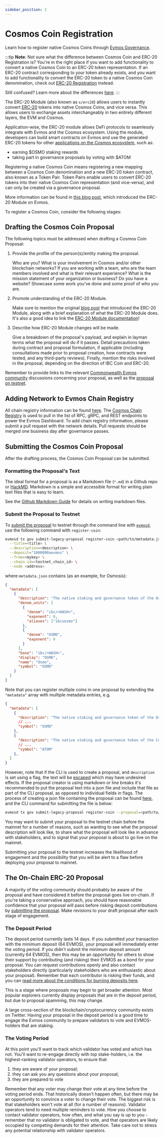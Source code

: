 ```yaml
---
sidebar_position: 2
---
```


# Cosmos Coin Registration

Learn how to register native Cosmos Coins through [Evmos Governance](./governance).

:::tip
**Note**: Not sure what the difference between Cosmos Coin and ERC-20 Registration is?
You're in the right place
if you want to add functionality
to convert a native Cosmos Coin to an ERC-20 token representation.
If an ERC-20 contract corresponding to your token already exists,
and you want to add functionality
to convert the ERC-20 token to a native Cosmos Coin denomination,
check out [ERC-20 Registration](./erc20-registration) instead.

Still confused? Learn more about the differences [here](https://docs.evmos.org/protocol/modules/erc20#concepts).
:::

The ERC-20 Module (also known as `x/erc20`) allows users
to instantly convert [ERC-20](https://ethereum.org/en/developers/docs/standards/tokens/erc-20)
tokens into native Cosmos Coins,
and vice versa.
This allows users to exchange assets interchangeably
in two entirely different layers,
the EVM and Cosmos.

Application-wise, the ERC-20 module allows DeFi protocols to seamlessly integrate with Evmos and the Cosmos ecosystem.
Using the module, developers can build smart contracts on Evmos
and use the generated ERC-20 tokens for other [applications on the Cosmos ecosystem](https://mapofzones.com), such as:

- earning $OSMO staking rewards
- taking part in governance proposals by voting with $ATOM

Registering a native Cosmos Coin means registering a new mapping between a Cosmos Coin denomination
and a new ERC-20 token contract, also known as a Token Pair.
Token Pairs enable users to convert ERC-20 tokens into their native Cosmos Coin representation (and vice-versa),
and can only be created via a governance proposal.

More information can be found in [this blog post](https://medium.com/evmos/introducing-evmos-erc20-module-f40a61e05273),
which introduced the ERC-20 Module on Evmos.

To register a Cosmos Coin, consider the following stages:

## Drafting the Cosmos Coin Proposal

The following topics must be addressed when drafting a Cosmos Coin Proposal:

1. Provide the profile of the person(s)/entity making the proposal.

	Who are you? What is your involvement in Cosmos and/or other blockchain networks?
	If you are working with a team,
	who are the team members involved and what is their relevant experience?
	What is the mission statement of your organization or business?
	Do you have a website?
	Showcase some work you've done and some proof of who you are.

2. Promote understanding of the ERC-20 Module.

    Make sure to mention the original [blog post](https://medium.com/evmos/introducing-evmos-erc20-module-f40a61e05273)
    that introduced the ERC-20 Module,
    along with a brief explanation of what the ERC-20 Module does.
    It's also a good idea to link the [ERC-20 Module documentation](https://docs.evmos.org/protocol/modules/erc20)!

3. Describe how ERC-20 Module changes will be made.

    Give a breakdown of the proposal's payload,
    and explain in layman terms what the proposal will do if it passes.
    Detail precautions taken during contract and proposal formulation,
    if applicable (including consultations made prior to proposal creation,
    how contracts were tested,
    and any third-party reviews).
    Finally, mention the risks involved in the proposal,
    depending on the direction of IBC Coin and ERC-20.

Remember to provide links to the relevant [Commonwealth Evmos community](https://commonwealth.im/evmos) discussions
concerning your proposal, as well as the [proposal on testnet](#submit-the-proposal-to-testnet).

## Adding Network to Evmos Chain Registry

All chain registry information can be found [here](https://github.com/evmos/chain-token-registry).
The [Cosmos Chain Registry](https://github.com/cosmos/chain-registry) is used
to pull in the list of RPC, gRPC, and REST endpoints
to power the Evmos Dashboard.
To add chain registry information,
please submit a pull request with the network details.
Pull requests should be merged one business day after governance passes.

## Submitting the Cosmos Coin Proposal

After the drafting process, the Cosmos Coin Proposal can be submitted.

### Formatting the Proposal's Text

The ideal format for a proposal is as a Markdown file (`*.md`) in a Github repo or [HackMD](https://hackmd.io/).
Markdown
is a simple and accessible format for writing plain text files that is easy to learn.
<!-- markdown-link-check-disable-next-line -->
See the [Github Markdown Guide](https://docs.github.com/en/get-started/writing-on-github/getting-started-with-writing-and-formatting-on-github/basic-writing-and-formatting-syntax)
for details on writing markdown files.

### Submit the Proposal to Testnet

To [submit the proposal](governance/submit-a-proposal) to testnet
through the command line with [`evmosd`](https://docs.evmos.org/protocol/evmos-cli#using-evmosd),
use the following command with `register-coin`:

```bash
evmosd tx gov submit-legacy-proposal register-coin <path/to/metadata.json> \
  --title=<title> \
  --description=<description> \
  --deposit="1000000aevmos" \
  --from=<mykey> \
  --chain-id=<testnet_chain_id> \
  --node <address>
```

where `metadata.json` contains (as an example, for Osmosis):

```json
{
  "metadata": [
    {
      "description": "The native staking and governance token of the Osmosis chain",
      "denom_units": [
        {
          "denom": "ibc/<HASH>",
          "exponent": 0,
          "aliases": ["ibcuosmo"]
        },
        {
          "denom": "OSMO",
          "exponent": 6
        }
      ],
      "base": "ibc/<HASH>",
      "display": "OSMO",
      "name": "Osmo",
      "symbol": "OSMO"
    }
  ]
}
```

Note that you can register multiple coins in one proposal
by extending the `"metadata"` array with multiple metadata entries, e.g.

```json
{
  "metadata": [
    {
      "description": "The native staking and governance token of the Osmosis chain",
      // ...
      "symbol": "OSMO"
    },
    {
      "description": "The native staking and governance token of the Cosmos chain",
      // ...
      "symbol": "ATOM"
    },
  ]
}
```

However, note that if the CLI is used to create a proposal,
and `description` is set using a flag,
the text will be [escaped](https://en.wikipedia.org/wiki/Escape_sequences_in_C)
which may have undesired effects.
If the proposal creator is using markdown or line breaks
it's recommended to put the proposal text into a json file
and include that file as part of the CLI proposal,
as opposed to individual fields in flags.
The process of creating a json file containing the proposal can be found
[here](governance/submit-a-proposal#formatting-the-json-file-for-the-governance-proposal),
and the CLI command for submitting the file is below:

```bash
evmosd tx gov submit-legacy-proposal register-coin --proposal=<path/to/proposal.json>
```

You may want to submit your proposal to the testnet chain before the mainnet
for a number of reasons, such as
wanting to see what the proposal description will look like,
to share what the proposal will look like in advance with stakeholders,
and to signal that your proposal is about to go live on the mainnet.

Submitting your proposal to the testnet
increases the likelihood of engagement
and the possibility that you will be alert to a flaw
before deploying your proposal to mainnet.

## The On-Chain ERC-20 Proposal

A majority of the voting community
should probably be aware of the proposal
and have considered it before the proposal goes live on-chain.
If you're taking a conservative approach,
you should have reasonable confidence that your proposal will pass
before risking deposit contributions by [submitting the proposal](governance/submit-a-proposal).
Make revisions to your draft proposal after each stage of engagement.

### The Deposit Period

The deposit period currently lasts 14 days.
If you submitted your transaction with the minimum deposit (64 EVMOS),
your proposal will immediately enter the voting period.
If you didn't submit the minimum deposit amount (currently 64 EVMOS),
then this may be an opportunity for others to show their support
by contributing (and risking) their EVMOS as a bond for your proposal.
You can request contributions openly
and also contact stakeholders directly
(particularly stakeholders who are enthusiastic about your proposal).
Remember that each contributor is risking their funds,
and you can
[read more about the conditions for burning deposits here](governance/proposal-process#burned-deposits).

This is a stage where proposals may begin to get broader attention.
Most popular explorers currently display proposals
that are in the deposit period,
but due to proposal spamming, this may change.

A large cross-section of the blockchain/cryptocurrency community exists on Twitter.
Having your proposal in the deposit period is a good time
to engage the Evmos community to prepare validators to vote
and EVMOS-holders that are staking.

### The Voting Period

At this point you'll want to track
which validator has voted and which has not.
You'll want to re-engage directly with top stake-holders,
i.e. the highest-ranking validator operators,
to ensure that:

1. they are aware of your proposal;
2. they can ask you any questions about your proposal;
3. they are prepared to vote

Remember that any voter may change their vote
at any time before the voting period ends.
That historically doesn't happen often,
but there may be an opportunity to convince a voter to change their vote.
The biggest risk is that stakeholders won't vote at all (for a number of reasons).
Validator operators tend to need multiple reminders to vote.
How you choose to contact validator operators, how often,
and what you say is up to you -
remember that no validator is obligated to vote,
and that operators are likely occupied
by competing demands for their attention.
Take care not to stress any potential relationship with validator operators.